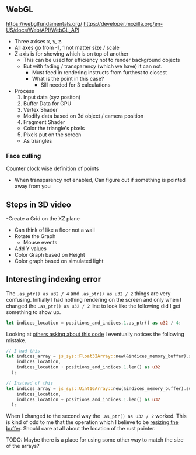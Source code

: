 ## WebGL

https://webglfundamentals.org/
https://developer.mozilla.org/en-US/docs/Web/API/WebGL_API

- Three axises x, y, z. 
- All axes go from -1, 1 not matter size / scale
- Z axis is for showing which is on top of another
  - This can be used for efficiency not to render background objects
  - But with fading / transparency (which we have) it can not.
    - Must feed in rendering instructs from furthest to closest
    - What is the point in this case?
      - Sill needed for 3 calculations
- Process 
  1. Input data (xyz positon)
  2. Buffer Data for GPU
  3. Vertex Shader
    - Modify data based on 3d object / camera position
  4. Fragment Shader
    - Color the triangle's pixels
  5. Pixels put on the screen
    - As triangles

### Face culling

Counter clock wise definition of points
  - When transparency not enabled, Can figure out if something is pointed away from you

## Steps in 3D video
-Create a Grid on the XZ plane
  - Can think of like a floor not a wall
- Rotate the Graph
  - Mouse events
- Add Y values
- Color Graph based on Height
- Color graph based on simulated light


## Interesting indexing error

The `.as_ptr() as u32 / 4` and `.as_ptr() as u32 / 2` things are very confusing. Initially I had nothing rendering on the screen and only when I changed the `.as_ptr() as u32 / 2` line to look like the following did I get something to show up.

```rust
let indices_location = positions_and_indices.1.as_ptr() as u32 / 4;
```

Looking at [others asking about this code](https://github.com/dmilford/rust-3d-demo/issues/2) I eventually notices the following mistake.

```rust
// I had this
let indices_array = js_sys::Float32Array::new(&indices_memory_buffer).subarray(
    indices_location,
    indices_location + positions_and_indices.1.len() as u32
  );

// Instead of this
let indices_array = js_sys::Uint16Array::new(&indices_memory_buffer).subarray(
    indices_location,
    indices_location + positions_and_indices.1.len() as u32
  );
```

When I changed to the second way the `.as_ptr() as u32 / 2` worked. This is kind of odd to me that the operation which I believe to be [resizing the buffer](https://developer.mozilla.org/en-US/docs/Web/JavaScript/Reference/Global_Objects/TypedArray/subarray). Should care at all about the location of the rust pointer. 

TODO: Maybe there is a place for using some other way to match the size of the arrays?

